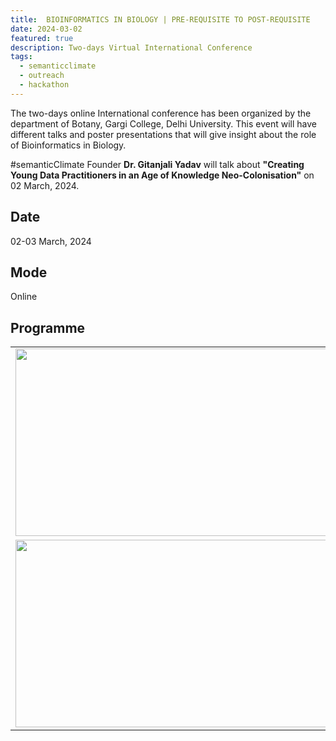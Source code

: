 ```yaml
---
title:  BIOINFORMATICS IN BIOLOGY | PRE-REQUISITE TO POST-REQUISITE
date: 2024-03-02
featured: true
description: Two-days Virtual International Conference
tags:
  - semanticclimate
  - outreach
  - hackathon
---
```


The two-days online International conference has been organized by the department of Botany, Gargi College, Delhi University. This event will have different talks and poster presentations that will give insight about the role of Bioinformatics in Biology.

#semanticClimate Founder **Dr. Gitanjali Yadav** will talk about **"Creating Young Data Practitioners in an Age of Knowledge Neo-Colonisation"** on 02 March, 2024.

 
## Date

02-03 March, 2024

## Mode 

Online

## Programme

<table>
<tr>
<td><img src='{{ "/static/img/seminar1.jpg" | url }}' width="500" height="300"></td>
</tr>
<tr>
<td><img src='{{ "/static/img/seminar2.jpg" | url }}' width="500" height="300"></td>
</tr>
</table>










